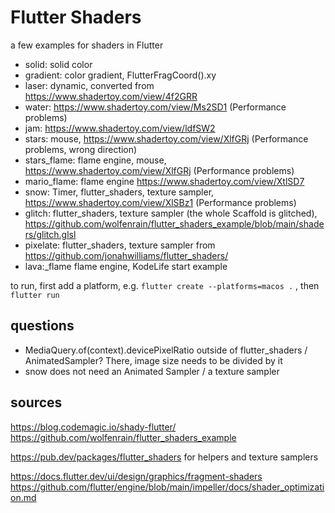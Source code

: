 # Flutter Shaders

a few examples for shaders in Flutter

- solid: solid color
- gradient: color gradient, FlutterFragCoord().xy
- laser: dynamic, converted from https://www.shadertoy.com/view/4f2GRR 
- water: https://www.shadertoy.com/view/Ms2SD1 (Performance problems)
- jam: https://www.shadertoy.com/view/ldfSW2 
- stars: mouse, https://www.shadertoy.com/view/XlfGRj (Performance problems, wrong direction)
- stars_flame: flame engine, mouse, https://www.shadertoy.com/view/XlfGRj (Performance problems)
- mario_flame: flame engine https://www.shadertoy.com/view/XtlSD7 
- snow: Timer, flutter_shaders, texture sampler, https://www.shadertoy.com/view/XlSBz1 (Performance problems)
- glitch: flutter_shaders, texture sampler (the whole Scaffold is glitched), https://github.com/wolfenrain/flutter_shaders_example/blob/main/shaders/glitch.glsl 
- pixelate: flutter_shaders, texture sampler from https://github.com/jonahwilliams/flutter_shaders/
- lava:_flame flame engine, KodeLife start example

to run, first add a platform, e.g. `flutter create --platforms=macos .` , then `flutter run`

## questions

* MediaQuery.of(context).devicePixelRatio outside of flutter_shaders / AnimatedSampler? There, image size needs to be divided by it
* snow does not need an Animated Sampler / a texture sampler 

## sources

https://blog.codemagic.io/shady-flutter/    
https://github.com/wolfenrain/flutter_shaders_example     

https://pub.dev/packages/flutter_shaders for helpers and texture samplers    

https://docs.flutter.dev/ui/design/graphics/fragment-shaders    
https://github.com/flutter/engine/blob/main/impeller/docs/shader_optimization.md     